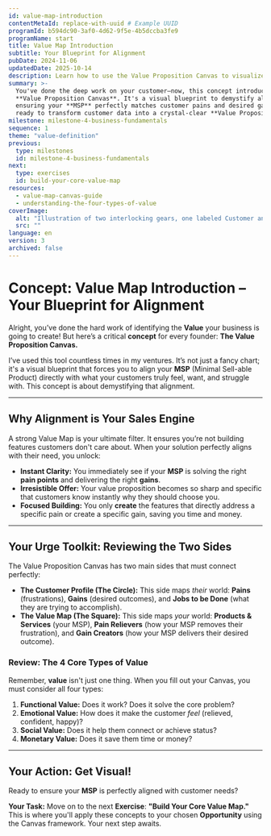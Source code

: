 ```yaml
---
id: value-map-introduction
contentMetaId: replace-with-uuid # Example UUID
programId: b594dc90-3af0-4d62-9f5e-4b5dccba3fe9
programName: start
title: Value Map Introduction
subtitle: Your Blueprint for Alignment
pubDate: 2024-11-06
updatedDate: 2025-10-14
description: Learn how to use the Value Proposition Canvas to visualize and refine your value proposition, ensuring it aligns with customer needs and creates value.
summary: >-
  You've done the deep work on your customer—now, this concept introduces the
  **Value Proposition Canvas**. It's a visual blueprint to demystify alignment,
  ensuring your **MSP** perfectly matches customer pains and desired gains. Get
  ready to transform customer data into a crystal-clear **Value Proposition**.
milestone: milestone-4-business-fundamentals
sequence: 1
theme: "value-definition"
previous:
  type: milestones
  id: milestone-4-business-fundamentals
next:
  type: exercises
  id: build-your-core-value-map
resources:
  - value-map-canvas-guide
  - understanding-the-four-types-of-value
coverImage:
  alt: "Illustration of two interlocking gears, one labeled Customer and one labeled Product, symbolizing alignment."
  src: ""
language: en
version: 3
archived: false
---
```

# Concept: Value Map Introduction – Your Blueprint for Alignment

Alright, you’ve done the hard work of identifying the **Value** your business is going to create! But here’s a critical **concept** for every founder: **The Value Proposition Canvas.**

I’ve used this tool countless times in my ventures. It’s not just a fancy chart; it's a visual blueprint that forces you to align your **MSP** (Minimal Sell-able Product) directly with what your customers truly feel, want, and struggle with. This concept is about demystifying that alignment.

---

## Why Alignment is Your Sales Engine

A strong Value Map is your ultimate filter. It ensures you’re not building features customers don't care about. When your solution perfectly aligns with their need, you unlock:

* **Instant Clarity:** You immediately see if your **MSP** is solving the right **pain points** and delivering the right **gains**.
* **Irresistible Offer:** Your value proposition becomes so sharp and specific that customers know instantly why they should choose you.
* **Focused Building:** You only **create** the features that directly address a specific pain or create a specific gain, saving you time and money.

---

## Your Urge Toolkit: Reviewing the Two Sides

The Value Proposition Canvas has two main sides that must connect perfectly:

* **The Customer Profile (The Circle):** This side maps *their* world: **Pains** (frustrations), **Gains** (desired outcomes), and **Jobs to be Done** (what they are trying to accomplish).
* **The Value Map (The Square):** This side maps *your* world: **Products & Services** (your MSP), **Pain Relievers** (how your MSP removes their frustration), and **Gain Creators** (how your MSP delivers their desired outcome).

### Review: The 4 Core Types of Value

Remember, **value** isn't just one thing. When you fill out your Canvas, you must consider all four types:

1.  **Functional Value:** Does it work? Does it solve the core problem?
2.  **Emotional Value:** How does it make the customer *feel* (relieved, confident, happy)?
3.  **Social Value:** Does it help them connect or achieve status?
4.  **Monetary Value:** Does it save them time or money?

---

## Your Action: Get Visual!

Ready to ensure your **MSP** is perfectly aligned with customer needs?

**Your Task:** Move on to the next **Exercise**: **"Build Your Core Value Map."** This is where you'll apply these concepts to your chosen **Opportunity** using the Canvas framework. Your next step awaits.